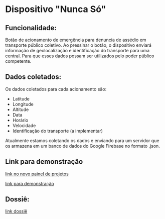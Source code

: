 # Dispositivo "Nunca Só"

## Funcionalidade:
Botão de acionamento de emergência para denuncia de assédio em transporte público coletivo. Ao pressinar o botão, o dispositivo enviará informação de geolocalização e identificação do transporte para uma central. Para que esses dados possam ser utilizados pelo poder público competente.


## Dados coletados:
Os dados coletados para cada acionamento são:
- Latitude
- Longitude
- Altitude
- Data
- Horário
- Velocidade
- Identificação do transporte (a implementar)

Atualmente estamos coletando os dados e enviando para um servidor que os armazena em um banco de dados do Google Firebase no formato .json.


## Link para demonstração
[link no novo painel de projetos](/nuncaso)

[link para demonstração](https://www.botecors.me/MOB)

## Dossiê:
[link dossiê](https://docs.google.com/document/d/1cHgFVGdMglCpN99O-PPKAXIQ1Dvez-7K/edit?usp=sharing&ouid=101178399388650212208&rtpof=true&sd=true)
